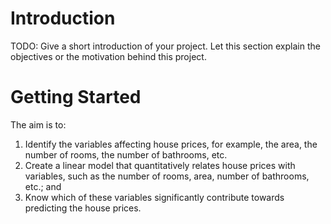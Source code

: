 # Introduction
TODO: Give a short introduction of your project. Let this section explain the objectives or the motivation behind this project.  

# Getting Started 
The aim is to:

1. Identify the variables affecting house prices, for example, the area, the number of rooms, the number of bathrooms, etc.
2. Create a linear model that quantitatively relates house prices with variables, such as the number of rooms, area, number of bathrooms, etc.; and
3. Know which of these variables significantly contribute towards predicting the house prices.